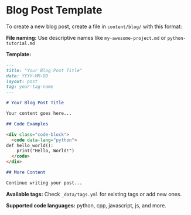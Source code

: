 # Blog Post Template

To create a new blog post, create a file in `content/blog/` with this format:

**File naming:** Use descriptive names like `my-awesome-project.md` or `python-tutorial.md`

**Template:**
```markdown
---
title: "Your Blog Post Title"
date: YYYY-MM-DD
layout: post
tag: your-tag-name
---

# Your Blog Post Title

Your content goes here...

## Code Examples

<div class="code-block">
  <code data-lang="python">
def hello_world():
    print("Hello, World!")
  </code>
</div>

## More Content

Continue writing your post...
```

**Available tags:** Check `_data/tags.yml` for existing tags or add new ones.

**Supported code languages:** python, cpp, javascript, js, and more.
